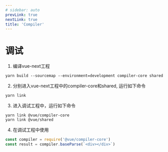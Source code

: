 ```yaml
---
# sidebar: auto
prevLink: true
nextLink: true
title: 'Compiler'
---
```

# 调试
1. 编译vue-next工程
```shell
yarn build --sourcemap --environment=development compiler-core shared
```
2. 分别进入vue-next工程中的compiler-core和shared, 运行如下命令
```shell
yarn link
```
3. 进入调试工程中，运行如下命令
```shell
yarn link @vue/compiler-core
yarn link @vue/shared
```
4. 在调试工程中使用
```javascript
const compiler = require('@vue/compiler-core')
const result = compiler.baseParse(`<div></div>`)
```